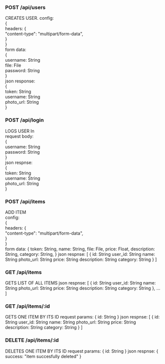 ### POST /api/users
CREATES USER. 
config:  
{  
    headers: {    
        "content-type": "multipart/form-data",  
    }  
}<br/>
form data:<br/>
{<br/>
    username: String<br/>
    file: File<br/>
    password: String<br/>
}<br/>
json response:<br/>
{<br/>
    token: String<br/>
    username: String<br/>
    photo_url: String<br/>
}<br/>

### POST /api/login
LOGS USER In<br/>
request body:<br/>
{<br/>
    username: String<br/>
    password: String<br/>
}<br/>
json respnse:<br/>
{<br/>
    token: String<br/>
    username: String<br/>
    photo_url: String<br/>
}<br/>

### POST /api/items
ADD ITEM<br/>
config:<br/>
{<br/>
    headers: {<br/>
        "content-type": "multipart/form-data",<br/>
    }<br/>
}<br/>
form data:
{
    token: String,
    name: String,
    file: File,
    price: Float,
    description: String,
    category: String,
}
json respnse:
[
    {
        id: String
        user_id: String
        name: String
        photo_url: String
        price: String
        description: String
        category: String
    }
]

### GET /api/items
GETS LIST OF ALL ITEMS
json respnse:
[
    {
        id: String
        user_id: String
        name: String
        photo_url: String
        price: String
        description: String
        category: String
    }, ...
]

### GET /api/items/:id
GETS ONE ITEM BY ITS ID
request params: 
{
    id: String
}
json respnse:
[
    {
        id: String
        user_id: String
        name: String
        photo_url: String
        price: String
        description: String
        category: String
    }
]

### DELETE /api/items/:id
DELETES ONE ITEM BY ITS ID
request params: 
{
    id: String
}
json respnse:
{
    success: "item succesfully deleted" 
}




